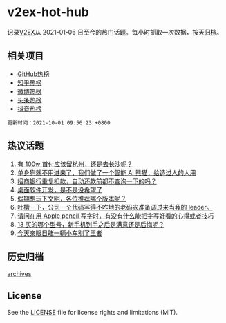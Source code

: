 # v2ex-hot-hub

 记录[V2EX](https://www.v2ex.com/)从 2021-01-06 日至今的热门话题。每小时抓取一次数据，按天[归档](archives)。
 
 ## 相关项目

- [GitHub热榜](https://github.com/snaildev/github-hot-hub)
- [知乎热榜](https://github.com/snaildev/zhihu-hot-hub)
- [微博热榜](https://github.com/snaildev/weibo-hot-hub)
- [头条热榜](https://github.com/snaildev/toutiao-hot-hub)
- [抖音热榜](https://github.com/snaildev/douyin-hot-hub)


 `更新时间：2021-10-01 09:56:23 +0800`

## 热议话题

1. [有 100w 首付应该留杭州，还是去长沙呢？](https://www.v2ex.com/t/805353)
1. [单身狗就不用进来了，我们做了一个智能 Ai 熊猫，给造过人的人用](https://www.v2ex.com/t/805443)
1. [招商银行重复扣款，自动还款前都不查询一下的吗？](https://www.v2ex.com/t/805427)
1. [桌面软件开发，是不是没希望了](https://www.v2ex.com/t/805344)
1. [假期想玩下文明，各位推荐哪个版本呢？](https://www.v2ex.com/t/805370)
1. [吐槽一下，公司一个代码写得不咋地的老码农准备调过来当我的 leader。](https://www.v2ex.com/t/805390)
1. [请问在用 Apple pencil 写字时，有没有什么能把字写好看的心得或者技巧](https://www.v2ex.com/t/805379)
1. [13 买的哪个型号，新手机到手之后是满意还是后悔呢？](https://www.v2ex.com/t/805364)
1. [今天亲眼目睹一辆小车别了王者](https://www.v2ex.com/t/805442)

## 历史归档

[archives](archives)

## License

See the [LICENSE](LICENSE) file for license rights and limitations (MIT).
